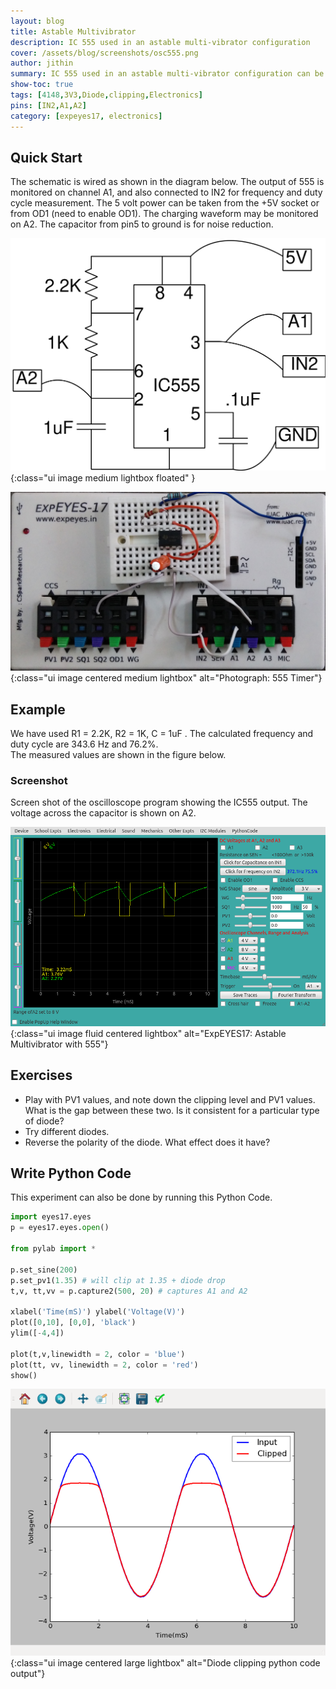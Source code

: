 ```yaml
---
layout: blog
title: Astable Multivibrator
description: IC 555 used in an astable multi-vibrator configuration
cover: /assets/blog/screenshots/osc555.png
author: jithin
summary: IC 555 used in an astable multi-vibrator configuration can be studied using the oscilloscope of ExpEYES. IN2 is used to precisely measure duty-cycle and frequency.
show-toc: true
tags: [4148,3V3,Diode,clipping,Electronics]
pins: [IN2,A1,A2]
category: [expeyes17, electronics]
---
```



## Quick Start

The schematic is wired as shown in the diagram below. The output of 555 is monitored on channel A1, and also connected to IN2 for frequency and duty cycle measurement. The 5 volt power can be taken from the +5V socket or from OD1 (need to enable OD1). The charging waveform may be monitored on A2. The capacitor from pin5 to ground is for noise reduction. 

![](/assets/blog/schematics/osc555.svg){:class="ui image medium lightbox floated" }

![](/assets/blog/photographs/osc555.jpg){:class="ui image centered medium lightbox" alt="Photograph: 555 Timer"}

<div class="ui clearing divider"></div>

## Example

We have used R1 = 2.2K, R2 = 1K, C = 1uF  . The calculated frequency and duty cycle are 343.6 Hz and 76.2%.  
The measured values are shown in the figure below.

### Screenshot
Screen shot of the oscilloscope program showing the IC555 output. The voltage across the capacitor is shown on A2.

![](/assets/blog/screenshots/osc555.png){:class="ui image fluid centered lightbox" alt="ExpEYES17: Astable Multivibrator with 555"}

## Exercises

+ Play with PV1 values, and note down the clipping level and PV1 values. What is the gap between these two. Is it consistent for a particular type of diode?
+ Try different diodes.
+ Reverse the polarity of the diode. What effect does it have?

## Write Python Code

This experiment can also be done by running this Python Code.

```python
import eyes17.eyes
p = eyes17.eyes.open()

from pylab import *

p.set_sine(200)
p.set_pv1(1.35) # will clip at 1.35 + diode drop 
t,v, tt,vv = p.capture2(500, 20) # captures A1 and A2

xlabel('Time(mS)') ylabel('Voltage(V)')
plot([0,10], [0,0], 'black')
ylim([-4,4])

plot(t,v,linewidth = 2, color = 'blue')
plot(tt, vv, linewidth = 2, color = 'red') 
show()
```

![](/assets/blog/screenshots/clipping3.png){:class="ui image centered large lightbox" alt="Diode clipping python code output"}

